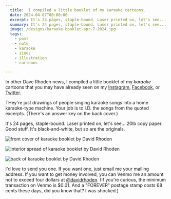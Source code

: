```yaml
---
  title:  I compiled a little booklet of my karaoke cartoons.
  date: 2024-04-07T00:00:00
  excerpt: It's 24 pages, staple-bound. Laser printed on, let's see... 20lb copy paper. Good stuff. It's black-and-white, but so are the originals.
  summary: It's 24 pages, staple-bound. Laser printed on, let's see... 20lb copy paper. Good stuff. It's black-and-white, but so are the originals.
  image: /designs/karaoke-booklet-apr-7-2024.jpg
  tags:
    - post
    - note
    - karaoke
    - zines
    - illustration
    - cartoons

---
```



In other Dave Rhoden news, I compiled a little booklet of my _karaoke_ cartoons that you may have already seen on my [Instagram](https://www.instagram.com/thedavidrhoden/), [Facebook](https://www.facebook.com/davidrhoden/), or [Twitter](https://twitter.com/davidrhoden).

THey're just drawings of people singing karaoke songs into a home karaoke-type machine. Your job is to I.D. the songs from the quoted excerpts. (There's an answer key on the back cover.)

It's 24 pages, staple-bound. Laser printed on, let's see... 20lb copy paper. Good stuff. It's black-and-white, but so are the originals.

![front cover of karaoke booklet by David Rhoden](https://davidrhoden.com/static/img/designs/karaoke-booklet-apr-7-2024.jpg)

![interior spread of karaoke booklet by David Rhoden](https://davidrhoden.com/static/img/designs/karaoke-booklet-interior-1-apr-7-2024.jpg) 

![back of karaoke booklet by David Rhoden](https://davidrhoden.com/static/img/designs/karaoke-booklet-back-apr-7-2024.jpg)

I'd love to send you one. If you want one, just email me your mailing address. If you want to get money involved, you can Venmo me an amount not to exceed four dollars at [@davidrhoden](https://venmo.com/u/davidrhoden). (If you're curious, the minimum transaction on Venmo is $0.01. And a "FOREVER" postage stamp costs 68 cents these days, did you know that? I was shocked.)


  